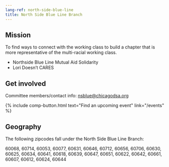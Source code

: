 ```yaml
---
lang-ref: north-side-blue-line
title: North Side Blue Line Branch
---
```


## Mission
To find ways to connect with the working class to build a chapter that is more representative of the multi-racial working class.
- Northside Blue Line Mutual Aid Solidarity
- Lori Doesn’t CARES

## Get involved

Committee members/contact info: nsblue@chicagodsa.org

{% include comp-button.html text="Find an upcoming event" link="/events" %}

## Geography

The following zipcodes fall under the North Side Blue Line Branch:

60068, 60714, 60053, 60077, 60631, 60646, 60712, 60656, 60706, 60630, 60625, 60634, 60641, 60618, 60639, 60647, 60651, 60622, 60642, 60661, 60607, 60612, 60624, 60644

